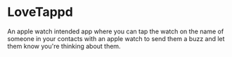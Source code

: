 # LoveTappd

An apple watch intended app where you can tap the watch on the name of someone in your contacts with an apple watch to send them a buzz and let them know you're thinking about them.
